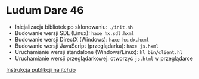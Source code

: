 Ludum Dare 46
=============

  * Inicjalizacja bibliotek po sklonowaniu: `./init.sh`
  * Budowanie wersji SDL (Linux): `haxe hx.sdl.hxml`
  * Budowanie wersji DirectX (Windows): `haxe hx.dx.hxml`
  * Budowanie wersji JavaScript (przeglądarka): `haxe js.hxml`
  * Uruchamianie wersji standalone (Windows/Linux): `hl bin/client.hl`
  * Uruchamianie wersji przeglądarkowej: otworzyć `js.html` w przeglądarce

[Instrukcja publikcji na itch.io](https://itch.io/docs/creators/getting-started)

